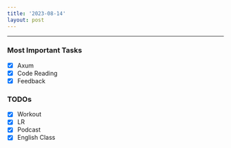 ```yaml
---
title: '2023-08-14'
layout: post
---
```


---

### Most Important Tasks

- [x] Axum
- [x] Code Reading
- [x] Feedback

### TODOs

- [x] Workout
- [x] LR
- [x] Podcast
- [x] English Class
